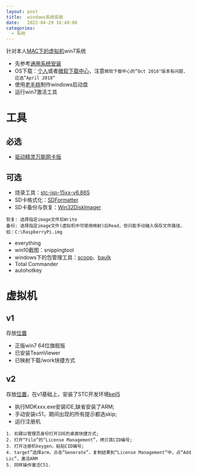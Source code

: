 ```yaml
---
layout: post
title:  windows系统安装
date:   2022-04-29 16:49:08
categories:
  - 系统
---
```


针对本人[MAC下的虚拟机](/software/mac/vmware_fusion/vmware_fusion_11.dmg)win7系统
<!-- More -->

* 先参考[通用系统安装](/coder/install_os/)
* OS下载：[个人](https://msdn.itellyou.cn/)或者[微软下载中心](https://www.microsoft.com/zh-cn/software-download)，注意`微软下载中心的”Oct 2018"版本有问题，应选”April 2018“`
* 使用[老毛桃](https://www.laomaotao.net/)制作windows启动盘
* 运行win7激活工具

# 工具
## 必选
* [驱动精灵万能网卡版](http://www.drivergenius.com/)

## 可选
* 烧录工具：[stc-isp-15xx-v6.86S](/software/win7/stc-isp-15xx-v6.86S.zip)
* SD卡格式化：[SDFormatter](/software/win7/SDFormatter.zip)
* SD卡备份与恢复：[Win32DiskImager](/software/win7/Win32DiskImager.zip)
```shell
恢复: 选择指定image文件后Write
备份: 选择指定image文件(虚拟机中可使用映射)后Read，但只能手动输入保存文件路径，如：C:\RaspberryPi.img
```
* everything
* win10截图：snippingtool
* windows下的包管理工具：[scoop](https://sspai.com/post/52496)、[baulk](https://github.com/baulk/baulk)
* Total Commander
* autohotkey

# 虚拟机
## v1
存放[位置](/software/win7/win7_64_v1)

* 正版win7 64位旗舰版
* 已安装TeamViewer
* 已映射下载/work快捷方式

## v2
存放[位置](/software/win7/win7_64_v2)，在v1基础上，安装了STC开发环境[keil5](/software/win7/keil)

* 执行MDKxxx.exe安装IDE,缺省安装了ARM;
* 手动安装c51，期间出现的所有提示都选skip;
* 运行注册机
```shell
1. 右键以管理员身份打开IDE的桌面快捷方式;
2. 打开“File”的“License Management”，拷贝其CID编号;
3. 打开注册机keygen，粘贴CID编号;
4. target”选择arm，点击“Generate”，复制结果到“License Management”中，点“Add Lic”，激活ARM
5. 同样操作激活C51.
```
